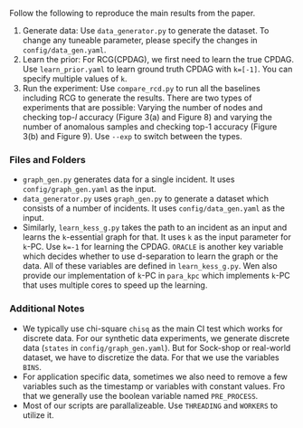 Follow the following to reproduce the main results from the paper.

1. Generate data: Use `data_generator.py` to generate the dataset. To change any tuneable parameter, please specify the changes in `config/data_gen.yaml`.
2. Learn the prior: For RCG(CPDAG), we first need to learn the true CPDAG. Use `learn_prior.yaml` to learn ground truth CPDAG with `k=[-1]`. You can specify multiple values of `k`.
3. Run the experiment: Use `compare_rcd.py` to run all the baselines including RCG to generate the results. There are two types of experiments that are possible: Varying the number of nodes and checking top-$l$ accuracy (Figure 3(a) and Figure 8) and varying the number of anomalous samples and checking top-1 accuracy (Figure 3(b) and Figure 9). Use `--exp` to switch between the types.


<!-- 1. Generate data: Use `graph_gen.py` to generate synthetic data for an incident. To change any tuneable parameter, please specify the changes in `config/graph_gen.yaml`.
2. Learn a Prior: For RCG(CPDAG), we first need to learn the true CPDAG. Use `learn_prior.py` to learn ground truth CPDAG. The script takes `--path` as the argument.
3. RCG(CPDAG): Run `rcg.py` with `--path` to see the result of RCG(CPDAG).
4. M-IGS: Run `m_igs.py` with --path to see the result of M-IGS. The script takes an additional parameter `--oracle` to specify whether the algorithm should use d-separation CI test (ground truth) or the data. -->

### Files and Folders
- `graph_gen.py` generates data for a single incident. It uses `config/graph_gen.yaml` as the input.
- `data_generator.py` uses `graph_gen.py` to generate a dataset which consists of a number of incidents.
 It uses `config/data_gen.yaml` as the input.
- Similarly, `learn_kess_g.py` takes the path to an incident as an input and learns the `k`-essential graph for that. It uses `k` as the input parameter for `k`-PC. Use `k=-1` for learning the CPDAG. `ORACLE` is another key variable which decides whether to use d-separation to learn the graph or the data. All of these variables are defined in `learn_kess_g.py`. Wen also provide our implementation of `k`-PC in `para_kpc` which implements `k`-PC that uses multiple cores to speed up the learning.

### Additional Notes
- We typically use chi-square `chisq` as the main CI test which works for discrete data. For our synthetic data experiments, we generate discrete data (`states` in `config/graph_gen.yaml`). But for Sock-shop or real-world dataset, we have to discretize the data. For that we use the variables `BINS`.
- For application specific data, sometimes we also need to remove a few variables such as the timestamp or variables with constant values. Fro that we generally use the boolean variable named `PRE_PROCESS`.
- Most of our scripts are parallalizeable. Use `THREADING` and `WORKERS` to utilize it.
